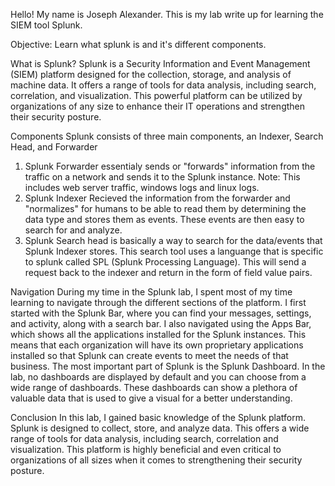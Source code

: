 Hello! My name is Joseph Alexander. This is my lab write up for learning the SIEM tool Splunk.

Objective: Learn what splunk is and it's different components. 

What is Splunk? 
Splunk is a Security Information and Event Management (SIEM) platform designed for the collection, storage, and analysis of machine data. It offers a range of tools for data analysis, including search, correlation, and visualization. This powerful platform can be utilized by organizations of any size to enhance their IT operations and strengthen their security posture.

Components
Splunk consists of three main components, an Indexer, Search Head, and Forwarder
1) Splunk Forwarder essentialy sends or "forwards" information from the traffic on a network and sends it to the Splunk instance. Note: This includes web server traffic, windows logs and linux logs.
2) Splunk Indexer Recieved the information from the forwarder and "normalizes" for humans to be able to read them by determining the data type and stores them as events. These events are then easy to search for and analyze.
3) Splunk Search head is basically a way to search for the data/events that Splunk Indexer stores. This search tool uses a languange that is specific to splunk called SPL (Splunk Processing Language). This will send a request back to the indexer and return in the form of field value pairs.

Navigation 
During my time in the Splunk lab, I spent most of my time learning to navigate through the different sections of the platform. I first started with the Splunk Bar, where you can find your messages, settings, and activity, along with a search bar. I also navigated using the Apps Bar, which shows all the applications installed for the Splunk instances. This means that each organization will have its own proprietary applications installed so that Splunk can create events to meet the needs of that business. The most important part of Splunk is the Splunk Dashboard. In the lab, no dashboards are displayed by default and you can choose from a wide range of dashboards. These dashboards can show a plethora of valuable data that is used to give a visual for a better understanding. 

Conclusion 
In this lab, I gained basic knowledge of the Splunk platform. Splunk is designed to collect, store, and analyze data. This offers a wide range of tools for data analysis, including search, correlation and visualization. This platform is highly beneficial and even critical to organizations of all sizes when it comes to strengthening their security posture. 
